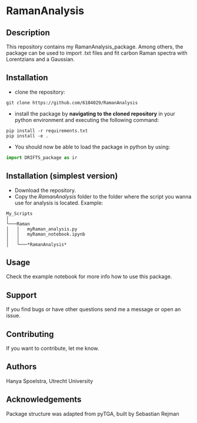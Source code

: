 # RamanAnalysis
## Description
This repository contains my RamanAnalysis_package. Among others, the package can be used to import .txt files and fit carbon Raman spectra with Lorentzians and a Gaussian.

## Installation 
- clone the repository:
```
git clone https://github.com/6104029/RamanAnalysis
```
- install the package by **navigating to the cloned repository** in your python environment and executing the following command:

```
pip install -r requirements.txt
pip install -e .
```
- You should now be able to load the package in python by using:

```python
import DRIFTS_package as ir
```

## Installation (simplest version)
- Download the repository. 
- Copy the *RamanAnalysis* folder to the folder where the script you wanna use for analysis is located. Example:

```
My_Scripts
│
└───Raman
│   │   myRaman_analysis.py
│   │   myRaman_notebook.ipynb
│   │
│   └───*RamanAnalysis*
```

## Usage
Check the example notebook for more info how to use this package.

## Support
If you find bugs or have other questions send me a message or open an issue.

## Contributing
If you want to contribute, let me know.

## Authors
Hanya Spoelstra, Utrecht University

## Acknowledgements
Package structure was adapted from pyTGA, built by Sebastian Rejman

